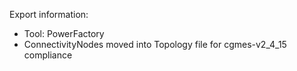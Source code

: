 Export information:
- Tool: PowerFactory
- ConnectivityNodes moved into Topology file for cgmes-v2_4_15 compliance